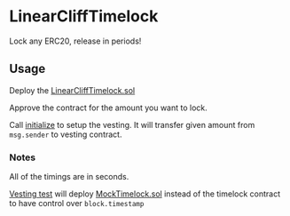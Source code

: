 # LinearCliffTimelock

Lock any ERC20, release in periods!

## Usage

Deploy the [LinearCliffTimelock.sol](contracts/LinearCliffTimelock.sol)

Approve the contract for the amount you want to lock.

Call [initialize](contracts/LinearCliffTimelock.sol#L49) to setup the vesting.
It will transfer given amount from `msg.sender` to vesting contract.

### Notes

All of the timings are in seconds.

[Vesting test](tests/vesting.ts) will deploy [MockTimelock.sol](contracts/MockTimelock.sol)
instead of the timelock contract to have control over `block.timestamp`
